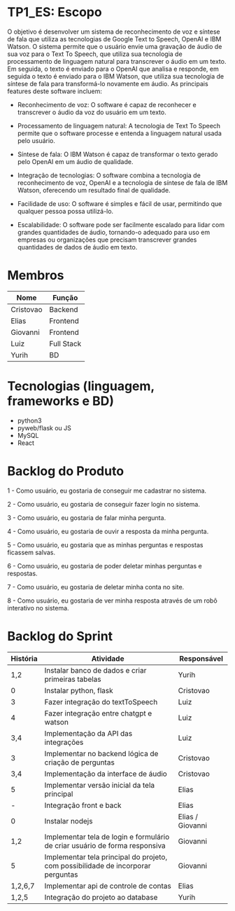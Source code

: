 # TP1_ES: Escopo
O objetivo é desenvolver um sistema de reconhecimento de voz e síntese de fala que utiliza as tecnologias de Google Text to Speech, OpenAI e IBM Watson. O sistema permite que o usuário envie uma gravação de áudio de sua voz para o Text To Speech, que utiliza sua tecnologia de processamento de linguagem natural para transcrever o áudio em um texto. Em seguida, o texto é enviado para o OpenAI que analisa e responde, em seguida o texto é enviado para o IBM Watson, que utiliza sua tecnologia de síntese de fala para transformá-lo novamente em áudio. As principais features deste software incluem: 
- Reconhecimento de voz: O software é capaz de reconhecer e transcrever o áudio da voz do usuário em um texto. 

- Processamento de linguagem natural: A tecnologia de Text To Speech permite que o software processe e entenda a linguagem natural usada pelo usuário. 

- Síntese de fala: O IBM Watson é capaz de transformar o texto gerado pelo OpenAI em um áudio de qualidade. 

- Integração de tecnologias: O software combina a tecnologia de reconhecimento de voz, OpenAI e a tecnologia de síntese de fala de IBM Watson, oferecendo um resultado final de qualidade. 

- Facilidade de uso: O software é simples e fácil de usar, permitindo que qualquer pessoa possa utilizá-lo.

- Escalabilidade: O software pode ser facilmente escalado para lidar com grandes quantidades de áudio, tornando-o adequado para uso em empresas ou organizações que precisam transcrever grandes quantidades de dados de áudio em texto.

# Membros 
Nome | Função
-----|-------
Cristovao|Backend
Elias|Frontend
Giovanni|Frontend
Luiz|Full Stack
Yurih|BD

# Tecnologias (linguagem, frameworks e BD)
- python3
- pyweb/flask ou JS
- MySQL
- React

# Backlog do Produto
1 - Como usuário, eu gostaria de conseguir me cadastrar no sistema.

2 - Como usuário, eu gostaria de conseguir fazer login no sistema.

3 - Como usuário, eu gostaria de falar minha pergunta.

4 - Como usuário, eu gostaria de ouvir a resposta da minha pergunta.

5 - Como usuário, eu gostaria que as minhas perguntas e respostas ficassem salvas.

6 - Como usuário, eu gostaria de poder deletar minhas perguntas e respostas.

7 - Como usuário, eu gostaria de deletar minha conta no site.

8 - Como usuário, eu gostaria de ver minha resposta através de um robô interativo no sistema.

# Backlog do Sprint
História | Atividade | Responsável
---------|------------|-------------
1,2 | Instalar banco de dados e criar primeiras tabelas | Yurih
0 | Instalar python, flask | Cristovao
3 | Fazer integração do textToSpeech | Luiz
4 | Fazer integração entre chatgpt e watson | Luiz
3,4 | Implementação da API das integrações | Luiz
3 | Implementar no backend lógica de criação de perguntas | Cristovao
3,4 | Implementação da interface de áudio | Cristovao
5 | Implementar versão inicial da tela principal | Elias
*-* | Integração front e back | Elias
0 | Instalar  nodejs  | Elias / Giovanni
1,2 | Implementar tela de login e formulário de criar usuário de forma responsiva | Giovanni
5 | Implementar tela principal do projeto, com possibilidade de incorporar perguntas | Giovanni
1,2,6,7 | Implementar api de controle de contas | Elias
1,2,5 | Integração do projeto ao database | Yurih
